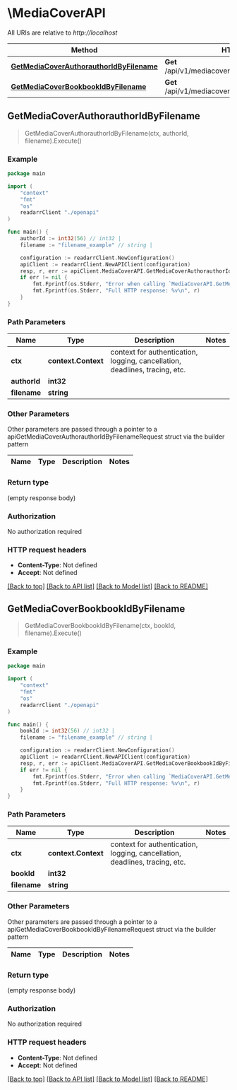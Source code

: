 # \MediaCoverAPI

All URIs are relative to *http://localhost*

Method | HTTP request | Description
------------- | ------------- | -------------
[**GetMediaCoverAuthorauthorIdByFilename**](MediaCoverAPI.md#GetMediaCoverAuthorauthorIdByFilename) | **Get** /api/v1/mediacover/author/{authorId}/{filename} | 
[**GetMediaCoverBookbookIdByFilename**](MediaCoverAPI.md#GetMediaCoverBookbookIdByFilename) | **Get** /api/v1/mediacover/book/{bookId}/{filename} | 



## GetMediaCoverAuthorauthorIdByFilename

> GetMediaCoverAuthorauthorIdByFilename(ctx, authorId, filename).Execute()



### Example

```go
package main

import (
    "context"
    "fmt"
    "os"
    readarrClient "./openapi"
)

func main() {
    authorId := int32(56) // int32 | 
    filename := "filename_example" // string | 

    configuration := readarrClient.NewConfiguration()
    apiClient := readarrClient.NewAPIClient(configuration)
    resp, r, err := apiClient.MediaCoverAPI.GetMediaCoverAuthorauthorIdByFilename(context.Background(), authorId, filename).Execute()
    if err != nil {
        fmt.Fprintf(os.Stderr, "Error when calling `MediaCoverAPI.GetMediaCoverAuthorauthorIdByFilename``: %v\n", err)
        fmt.Fprintf(os.Stderr, "Full HTTP response: %v\n", r)
    }
}
```

### Path Parameters


Name | Type | Description  | Notes
------------- | ------------- | ------------- | -------------
**ctx** | **context.Context** | context for authentication, logging, cancellation, deadlines, tracing, etc.
**authorId** | **int32** |  | 
**filename** | **string** |  | 

### Other Parameters

Other parameters are passed through a pointer to a apiGetMediaCoverAuthorauthorIdByFilenameRequest struct via the builder pattern


Name | Type | Description  | Notes
------------- | ------------- | ------------- | -------------



### Return type

 (empty response body)

### Authorization

No authorization required

### HTTP request headers

- **Content-Type**: Not defined
- **Accept**: Not defined

[[Back to top]](#) [[Back to API list]](../README.md#documentation-for-api-endpoints)
[[Back to Model list]](../README.md#documentation-for-models)
[[Back to README]](../README.md)


## GetMediaCoverBookbookIdByFilename

> GetMediaCoverBookbookIdByFilename(ctx, bookId, filename).Execute()



### Example

```go
package main

import (
    "context"
    "fmt"
    "os"
    readarrClient "./openapi"
)

func main() {
    bookId := int32(56) // int32 | 
    filename := "filename_example" // string | 

    configuration := readarrClient.NewConfiguration()
    apiClient := readarrClient.NewAPIClient(configuration)
    resp, r, err := apiClient.MediaCoverAPI.GetMediaCoverBookbookIdByFilename(context.Background(), bookId, filename).Execute()
    if err != nil {
        fmt.Fprintf(os.Stderr, "Error when calling `MediaCoverAPI.GetMediaCoverBookbookIdByFilename``: %v\n", err)
        fmt.Fprintf(os.Stderr, "Full HTTP response: %v\n", r)
    }
}
```

### Path Parameters


Name | Type | Description  | Notes
------------- | ------------- | ------------- | -------------
**ctx** | **context.Context** | context for authentication, logging, cancellation, deadlines, tracing, etc.
**bookId** | **int32** |  | 
**filename** | **string** |  | 

### Other Parameters

Other parameters are passed through a pointer to a apiGetMediaCoverBookbookIdByFilenameRequest struct via the builder pattern


Name | Type | Description  | Notes
------------- | ------------- | ------------- | -------------



### Return type

 (empty response body)

### Authorization

No authorization required

### HTTP request headers

- **Content-Type**: Not defined
- **Accept**: Not defined

[[Back to top]](#) [[Back to API list]](../README.md#documentation-for-api-endpoints)
[[Back to Model list]](../README.md#documentation-for-models)
[[Back to README]](../README.md)

